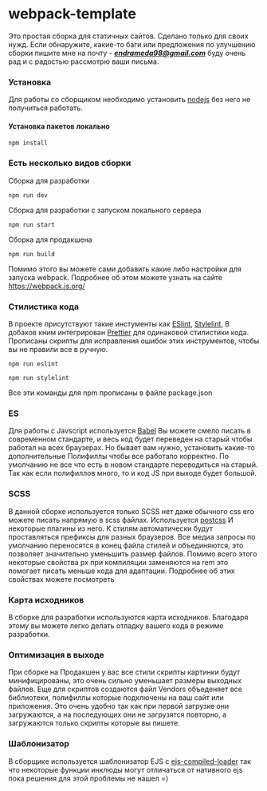 # webpack-template

Это простая сборка для статичных сайтов. Сделано только для своих нужд.
Если обнаружите, какие-то баги или предложения по улучшению сборки пишите мне на почту - ***endrameda98@gmail.com*** буду очень рад и с радостью рассмотрю ваши письма. 

### Установка
Для работы со сборщиком необходимо установить [nodejs](https://nodejs.org/en/) без него не получиться работать. 

#### Установка пакетов локально 
```
npm install
```

### Есть несколько видов сборки
Сборка для разработки
```
npm run dev
```
Сборка для разработки с запуском локального сервера
```
npm run start
```
Сборка для продакшена
```
npm run build
```
Помимо этого вы можете сами добавить какие либо настройки для запуска webpack. Подробнее об этом можете узнать на сайте <https://webpack.js.org/>

### Стилистика кода
В проекте присутствуют такие инстументы как [ESlint](https://eslint.org/), [Stylelint](https://stylelint.io/), В добаков кним интегрирован [Prettier](https://prettier.io/) для одинаковой стилистики кода. Прописаны скрипты для исправления ошибок этих инструментов, чтобы вы не правили все в ручную.
```
npm run eslint
```
```
npm run stylelint
```
Все эти команды для npm прописаны в файле package.json

### ES
Для работы с Javscript используется [Babel](https://babeljs.io/) Вы можете смело писать в современном стандарте, и весь код будет переведен на старый чтобы работал на всех браузерах. Но бывает вам нужно, установить какие-то дополнительные Полифиллы чтобы все работало корректно. По умолчанию не все что есть в новом стандарте переводиться на старый. Так как если полифиллов много, то и код JS при выходе будет большой. 

### SCSS
В данной сборке используется только SCSS нет даже обычного css его можете писать напрямую в scss файлах. Используется [postcss](https://postcss.org/) И некоторые плагины из него. К стилям автоматически будут проставляться префиксы для разных браузеров. Все медиа запросы по умолчанию переносятся в конец файла стилей и объединяются, это позволяет значительно уменьшить размер файлов.
Помимо всего этого некоторые свойства px при компиляции заменяются на rem это помогает писать меньше кода для адаптации. Подробнее об этих свойствах можете посмотреть

### Карта исходников
В сборке для разработки используются карта исходников. Благодаря этому вы можете легко делать отладку вашего кода в режиме разработки.

### Оптимизация в выходе
При сборке на Продакшен у вас все стили скрипты картинки будут минифицированы, это очень сильно уменьшает размеры выходных файлов.
Еще для скриптов создаются файл Vendors объеденяет все библиотеки, полифиллы которые подключены на ваш сайт или приложения. Это очень удобно так как при первой загрузке они загружаются, а на последующих они не загрузятся повторно, а загружаются только скрипты которые вы пишете.
### Шаблонизатор
В сборщике используется шаблонизатор EJS с [ejs-compiled-loader](https://github.com/bazilio91/ejs-compiled-loader) так что некоторые функции инклюды могут отличаться от нативного ejs пока решения для этой проблемы не нашел =)
